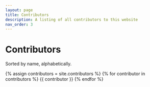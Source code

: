 ```yaml
---
layout: page
title: Contributors
description: A listing of all contributors to this website
nav_order: 3
---
```


# Contributors

Sorted by name, alphabetically.

{% assign contributors = site.contributors %}
{% for contributor in contributors %}
{{ contributor }}
{% endfor %}
